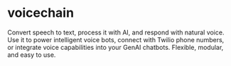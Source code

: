 # voicechain
Convert speech to text, process it with AI, and respond with natural voice. Use it to power intelligent voice bots, connect with Twilio phone numbers, or integrate voice capabilities into your GenAI chatbots. Flexible, modular, and easy to use.
